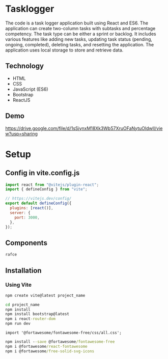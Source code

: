 # Tasklogger
The code is a task logger application built
using React and ES6. The application can
create two-column tasks with subtasks and
percentage competency. The task type can
be either a sprint or backlog. It includes
various features like adding new tasks,
updating task status (pending, ongoing,
completed), deleting tasks, and resetting the
application. The application uses local
storage to store and retrieve data.

## Technology
- HTML
- CSS
- JavaScript (ES6)
- Bootstrap
- ReactJS

## Demo
https://drive.google.com/file/d/1sSjynxM18Xk3Wb57XruOFaNytuOldwIl/view?usp=sharing

# Setup

## Config in vite.config.js

```js
import react from "@vitejs/plugin-react";
import { defineConfig } from "vite";

// https://vitejs.dev/config/
export default defineConfig({
  plugins: [react()],
  server: {
    port: 3000,
  },
});
```

## Components

```cmd
rafce
```

## Installation

### Using Vite

```cmd
npm create vite@latest project_name 

```
```cmd
cd project_name
npm install
npm install bootstrap@latest
npm i react-router-dom
npm run dev
```
```
import '@fortawesome/fontawesome-free/css/all.css';
```

```cmd
npm install --save @fortawesome/fontawesome-free
npm i @fortawesome/react-fontawesome
npm i @fortawesome/free-solid-svg-icons
```